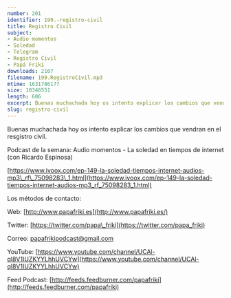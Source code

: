```yaml
---
number: 201
identifier: 199.-registro-civil
title: Registro Civil
subject:
- Audio momentos
- Soledad
- Telegram
- Registro Civil
- Papá Friki
downloads: 2107
filename: 199.RegistroCivil.mp3
mtime: 1631786177
size: 10346551
length: 606
excerpt: Buenas muchachada hoy os intento explicar los cambios que vendran en el resgistro civil.
slug: registro-civil
---
```

Buenas muchachada hoy os intento explicar los cambios que vendran en el resgistro civil.

Podcast de la semana: Audio momentos - La soledad en tiempos de internet (con Ricardo Espinosa)

[https://www.ivoox.com/ep-149-la-soledad-tiempos-internet-audios-mp3\_rf\_75098283\_1.html](https://www.ivoox.com/ep-149-la-soledad-tiempos-internet-audios-mp3_rf_75098283_1.html)  

Los métodos de contacto:  

Web: [http://www.papafriki.es](http://www.papafriki.es/)  

Twitter: [https://twitter.com/papa\_friki](https://twitter.com/papa_friki)

Correo: [papafrikipodcast@gmail.com](https://archive.org/details/papafrikipodast@gmail.com)

YouTube: [https://www.youtube.com/channel/UCAl-ql8V1IUZKYYLhhUVCYw](https://www.youtube.com/channel/UCAl-ql8V1IUZKYYLhhUVCYw)  

Feed Podcast: [http://feeds.feedburner.com/papafriki](http://feeds.feedburner.com/papafriki)